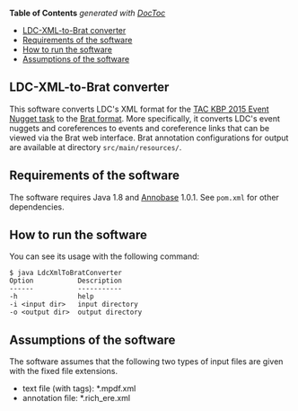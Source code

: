 <!-- START doctoc generated TOC please keep comment here to allow auto update -->
<!-- DON'T EDIT THIS SECTION, INSTEAD RE-RUN doctoc TO UPDATE -->
**Table of Contents**  *generated with [DocToc](https://github.com/thlorenz/doctoc)*

- [LDC-XML-to-Brat converter](#ldc-xml-to-brat-converter)
- [Requirements of the software](#requirements-of-the-software)
- [How to run the software](#how-to-run-the-software)
- [Assumptions of the software](#assumptions-of-the-software)

<!-- END doctoc generated TOC please keep comment here to allow auto update -->

## LDC-XML-to-Brat converter
This software converts LDC's XML format for the [TAC KBP 2015 Event Nugget task](http://cairo.lti.cs.cmu.edu/kbp/2015/event/) to the [Brat format](http://brat.nlplab.org/standoff.html).  More specifically, it converts LDC's event nuggets and coreferences to events and coreference links that can be viewed via the Brat web interface.  Brat annotation configurations for output are available at directory `src/main/resources/`.

## Requirements of the software
The software requires Java 1.8 and [Annobase](http://junaraki.net/software/annobase) 1.0.1.  See `pom.xml` for other dependencies.

## How to run the software
You can see its usage with the following command:
```
$ java LdcXmlToBratConverter
Option           Description     
------           -----------     
-h               help            
-i <input dir>   input directory 
-o <output dir>  output directory
```

## Assumptions of the software
The software assumes that the following two types of input files are given with the fixed file extensions.
- text file (with tags): *.mpdf.xml
- annotation file: *.rich_ere.xml


